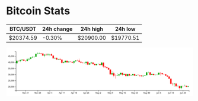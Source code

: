# Bitcoin Stats

BTC/USDT|24h change|24h high|24h low|
|---|---|---|---|
|$20374.59|-0.30%|$20900.00|$19770.51|

<img src="./chart.svg">
